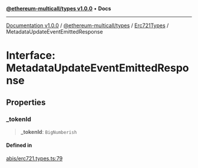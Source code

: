 [**@ethereum-multicall/types v1.0.0**](../../../README.md) • **Docs**

***

[Documentation v1.0.0](../../../../../packages.md) / [@ethereum-multicall/types](../../../README.md) / [Erc721Types](../README.md) / MetadataUpdateEventEmittedResponse

# Interface: MetadataUpdateEventEmittedResponse

## Properties

### \_tokenId

> **\_tokenId**: `BigNumberish`

#### Defined in

[abis/erc721.types.ts:79](https://github.com/niZmosis/ethereum-multicall/blob/2a2d077a99c23b464a4e40dd6375d06ce98594bd/packages/types/src/abis/erc721.types.ts#L79)
